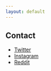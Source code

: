 ```yaml
---
layout: default
---
```


## Contact

* <a href="http://twitter.com/ethanhjelfman">Twitter</a>
* <a href="http://instagram.com/hjelfman">Instagram</a>
* <a href="http://reddit.com/user/hjelfman">Reddit</a>